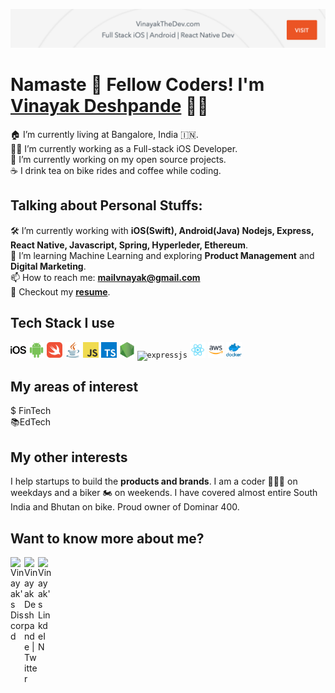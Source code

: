 <p align="center">
  <a target="_blank" href="https://www.vinayakthedev.com/">
         <img alt="Qries" src="banner.png">
      </a>
</p>

# Namaste 🙏 Fellow Coders! I'm **[Vinayak Deshpande](http://vinayakthedev.com)** 👨🏽

🏠 I’m currently living at Bangalore, India 🇮🇳.<br/>
👨‍💻 I’m currently working as a Full-stack iOS Developer.<br/>
🔭 I’m currently working on my open source projects.<br/>
 ☕️ I drink tea on bike rides and coffee while coding.<br/>

## Talking about Personal Stuffs:
🛠 I’m currently working with **iOS(Swift), Android(Java) Nodejs, Express, React Native, Javascript, Spring, Hyperleder, Ethereum**.<br/>
🌱 I’m learning Machine Learning and exploring **Product Management** and **Digital Marketing**.<br/>
📫 How to reach me: **mailvnayak@gmail.com**<br/>
📝 Checkout my **[resume](https://gitconnected.com/VinayakTheDev/resume)**.<br/>

## Tech Stack I use

<code><img height="25" src="https://raw.githubusercontent.com/github/explore/80688e429a7d4ef2fca1e82350fe8e3517d3494d/topics/ios/ios.png" alt="ios"></code>
<code><img height="25" src="https://raw.githubusercontent.com/github/explore/80688e429a7d4ef2fca1e82350fe8e3517d3494d/topics/android/android.png" alt="android"></code>
<code><img height="25" src="https://raw.githubusercontent.com/github/explore/80688e429a7d4ef2fca1e82350fe8e3517d3494d/topics/swift/swift.png" alt="swift"></code>
<code><img height="25" src="https://raw.githubusercontent.com/github/explore/80688e429a7d4ef2fca1e82350fe8e3517d3494d/topics/java/java.png" alt="java"></code>
<code><img height="25" src="https://raw.githubusercontent.com/github/explore/80688e429a7d4ef2fca1e82350fe8e3517d3494d/topics/javascript/javascript.png" alt="javascript"></code>
<code><img height="25" src="https://raw.githubusercontent.com/github/explore/80688e429a7d4ef2fca1e82350fe8e3517d3494d/topics/typescript/typescript.png" alt="javascript"></code>
<code><img height="25" src="https://raw.githubusercontent.com/github/explore/80688e429a7d4ef2fca1e82350fe8e3517d3494d/topics/nodejs/nodejs.png" alt="nodejs"></code>
<code><img height="25" src="https://devicons.github.io/devicon/devicon.git/icons/express/express-original.svg" alt="expressjs"></code>
<code><img height="25" src="https://raw.githubusercontent.com/github/explore/80688e429a7d4ef2fca1e82350fe8e3517d3494d/topics/react/react.png" alt="react"></code>
<code><img height="25" src="https://raw.githubusercontent.com/github/explore/80688e429a7d4ef2fca1e82350fe8e3517d3494d/topics/aws/aws.png" alt="aws"></code>
<code><img height="25" src="https://raw.githubusercontent.com/github/explore/80688e429a7d4ef2fca1e82350fe8e3517d3494d/topics/docker/docker.png" alt="docker"></code>

## My areas of interest 
$ FinTech<br/>
📚EdTech<br/>

## My other interests

I help startups to build the **products and brands**. I am a coder 👨🏽‍💻 on weekdays and a biker 🏍 on weekends. I have covered almost entire South India and Bhutan on bike. Proud owner of Dominar 400.

## Want to know more about me?
<a href="https://discord.gg/vnayakd#7797">
  <img align="left" alt="Vinayak's Discord" width="22px" src="https://cdn.jsdelivr.net/npm/simple-icons@v3/icons/discord.svg" />
</a>
<a href="https://twitter.com/VNayakDeshpande">
  <img align="left" alt="Vinayak Deshpande | Twitter" width="22px" src="https://cdn.jsdelivr.net/npm/simple-icons@v3/icons/twitter.svg" />
</a>
<a href="https://www.linkedin.com/in/vnayakdeshpande/">
  <img align="left" alt="Vinayak's LinkdeIN" width="22px" src="https://cdn.jsdelivr.net/npm/simple-icons@v3/icons/linkedin.svg" />
</a>
<br />

